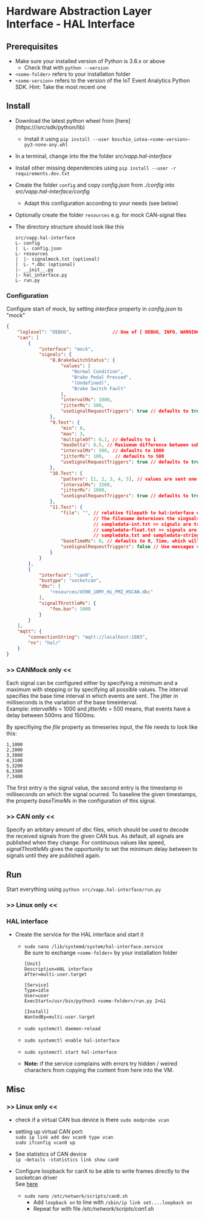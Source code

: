 <!---
  Copyright (c) 2021 Robert Bosch GmbH

  This Source Code Form is subject to the terms of the Mozilla Public
  License, v. 2.0. If a copy of the MPL was not distributed with this
  file, You can obtain one at https://mozilla.org/MPL/2.0/.

  SPDX-License-Identifier: MPL-2.0
-->

# Hardware Abstraction Layer Interface - HAL Interface

## Prerequisites

- Make sure your installed version of Python is 3.6.x or above
  - Check that with `python --version`
- `<some-folder>` refers to your installation folder
- `<some-version>` refers to the version of the IoT Event Analytics Python SDK. Hint: Take the most recent one

## Install

- Download the latest python wheel from [here](https://<Github IoTea repo>/src/sdk/python/lib)
  - Install it using `pip install --user boschio_iotea-<some-version>-py3-none-any.whl`
- In a terminal, change into the the folder _src/vapp.hal-interface_
- Install other missing dependencies using `pip install --user -r requirements.dev.txt`
- Create the folder `config` and copy _config.json_ from _./config_ into _src/vapp.hal-interface/config_
  - Adapt this configuration according to your needs (see below)
- Optionally create the folder `resources` e.g. for mock CAN-signal files
- The directory structure should look like this<br>

  ```code
  src/vapp.hal-interface
  L- config
  |  L- config.json
  L- resources
  |  |- signalmock.txt (optional)
  |  L- *.dbc (optional)
  |- __init__.py
  |- hal_interface.py
  L- run.py
  ```

### Configuration

Configure start of mock, by setting _interface_ property in _config.json_ to "mock"

```json
{
    "loglevel": "DEBUG",               // One of [ DEBUG, INFO, WARNING, ERROR, CRITICAL ]
    "can": [
        {
            "interface": "mock",
            "signals": {
                "8.BrakeSwitchStatus": {
                    "values": [
                        "Normal Condition",
                        "Brake Pedal Pressed",
                        "(Undefined)",
                        "Brake Switch Fault"
                    ],
                    "intervalMs": 1000,
                    "jitterMs": 500,
                    "useSignalRequestTriggers": true // defaults to true, Uses messages via enable/disable to start and stop the generator
                },
                "9.Test": {
                    "min": 0,
                    "max": 3,
                    "multipleOf": 0.1, // defaults to 1
                    "maxDelta": 0.5, // Maxiumum difference between subsequent values
                    "intervalMs": 500, // defaults to 1000
                    "jitterMs": 100,    // defaults to 500
                    "useSignalRequestTriggers": true // defaults to true, Uses messages via enable/disable to start and stop the generator
                },
                "10.Test": {
                    "pattern": [1, 2, 3, 4, 5], // values are sent one after another
                    "intervalMs": 1500,
                    "jitterMs": 1000,
                    "useSignalRequestTriggers": true // defaults to true, Uses messages via enable/disable to start and stop the generator
                },
                "11.Test": {
                    "file": "", // relative filepath to hal-interface executable or absolute filepath
                                // The filename determines the singnals datatype
                                // sampledata-int.txt >> signals are treated as integers
                                // sampledata-float.txt >> signals are treated as float values
                                // sampledata.txt and sampledata-string.txt >> signals are treated as string values
                    "baseTimeMs": 0, // defaults to 0, Time, which will be subtracted from all given times in the file
                    "useSignalRequestTriggers": false // Use messages via start/stop to start and stop the generator manually
                }
            }
        },
        {
            "interface": "can0",
            "bustype": "socketcan",
            "dbc": [
                "resources/X590_18MY_Hi_PMZ_HSCAN.dbc"
            ],
            "signalThrottleMs": {
                "foo.bar": 1000
            }
        }
    ],
    "mqtt": {
        "connectionString": "mqtt://localhost:1883",
        "ns": "hal/"
    }
}
```

### >> CANMock only <<

Each signal can be configured either by specifying a minimum and a maximum with stepping or by specifying all possible values. The interval specifies the base time interval in which events are sent. The jitter in milliseconds is the variation of the base timeinterval.<br>
Example: _intervalMs_ = 1000 and _jitterMs_ = 500 means, that events have a delay between 500ms and 1500ms.

By specifiying the _file_ property as timeseries input, the file needs to look like this:

```text
1,1000
2,2000
3,3000
4,3100
5,3200
6,3300
7,3400
```

The first entry is the signal value, the second entry is the timestamp in milliseconds on which the signal ocurred. To baseline the given timestamps, the property _baseTimeMs_ in the configuration of this signal.

### >> CAN only <<

Specify an arbitary amount of dbc files, which should be used to decode the received signals from the given CAN bus.
As default, all signals are published when they change. For continuous values like speed, _signalThrottleMs_ gives the opportunity to set the minimum delay between to signals until they are published again.

## Run

Start everything using `python src/vapp.hal-interface/run.py`<br>

### >> Linux only <<

### HAL interface

- Create the service for the HAL interface and start it
  - `sudo nano /lib/systemd/system/hal-interface.service`<br>
    Be sure to exchange `<some-folder>` by your installation folder

    ```code
    [Unit]
    Description=HAL interface
    After=multi-user.target

    [Service]
    Type=idle
    User=user
    ExecStart=/usr/bin/python3 <some-folder>/run.py 2>&1

    [Install]
    WantedBy=multi-user.target
    ```

  - `sudo systemctl daemon-reload`
  - `sudo systemctl enable hal-interface`
  - `sudo systemctl start hal-interface`
  - __Note:__ if the service complains with errors try hidden / weired characters from copying the content from here into the VM.

## Misc

### >> Linux only <<

- check if a virtual CAN bus device is there `sudo modprobe vcan`

- setting up virtual CAN port: <br>
  `sudo ip link add dev vcan0 type vcan` <br>
  `sudo ifconfig vcan0 up`

- See statistics of CAN device<br>
  `ip -details -statistics link show can0`
- Configure loopback for canX to be able to write frames directly to the socketcan driver<br>
  See [here](https://wiki.rdu.im/_pages/Application-Notes/Software/can-bus-in-linux.html)
  - `sudo nano /etc/network/scripts/can0.sh`
    - Add `loopback on` to line with `/sbin/ip link set....loopback on`
    - Repeat for with file _/etc/network/scripts/can1.sh_
